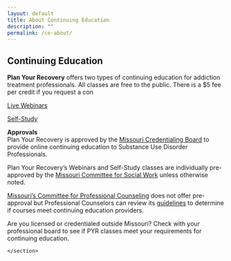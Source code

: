 ```yaml
---
layout: default
title: About Continuing Education
description: ""
permalink: /ce-about/
---
```


 <main class="content" role="main">
  <article class="post">
    <div class="post-meta">
      <h1 class="post-title">Continuing Education</h1>
    </div>
    <section class="post-content">
      <a name="topofpage"></a>
      <p><strong>Plan Your Recovery</strong> offers two types of continuing education for addiction treatment professionals. All classes are free to the public. There is a $5 fee per credit if you request a con</p>

<p><a href="planyourrecovery.com/webinars" title="Webinars">Live Webinars</a></p>

<p><a href="planyourrecovery.com/self-study" title="Self Study">Self-Study</a></p>

<p><strong>Approvals</strong><br />
Plan Your Recovery is approved by the <a href="https://missouricb.com/onlinehomestudy/" title="Missouri Credentialing Board">Missouri Credentialing Board</a> to provide online continuing education to Substance Use Disorder Professionals.</p>

<p>Plan Your Recovery’s Webinars and Self-Study classes are individually pre-approved by the <a href="https://pr.mo.gov/socialworkers.asp" title="Missouri Social Workers">Missouri Committee for Social Work</a> unless otherwise noted.</p>

<p><a href="https://pr.mo.gov/boards/counselors/continuingeducationreminder.pdf" title="Missouri Professional Counselors">Missouri’s Committee for Professional Counseling</a> does not offer pre-approval but Professional Counselors can review its <a href="https://pr.mo.gov/boards/counselors/continuingeducationreminder.pdf" title="Missouri Professional Counselors">guidelines</a> to determine if courses meet continuing education providers.</p>

<p>Are you licensed or credentialed outside Missouri? Check with your professional board to see if PYR classes meet your requirements for continuing education.</p>

    </section>
  </article>
</main>
